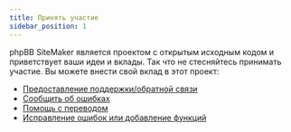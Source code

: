 ```yaml
---
title: Принять участие
sidebar_position: 1
---
```


phpBB SiteMaker является проектом с открытым исходным кодом и приветствует ваши идеи и вклады. Так что не стесняйтесь принимать участие. Вы можете внести свой вклад в этот проект:

* [Предоставление поддержки/обратной связи](https://www.phpbb.com/customise/db/extension/phpbb_sitemaker_2)
* [Сообщить об ошибках](https://github.com/blitze/phpBB-ext-sitemaker/issues)
* [Помощь с переводом](./translators.md)
* [Исправление ошибок или добавление функций](./pull-requests.md)
